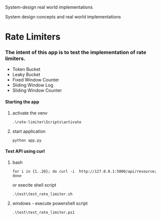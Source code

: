 System-design real world implementations

System design concepts and real world implementations

# Rate Limiters

### The intent of this app is to test the implementation of rate limiters.
- Token Bucket
- Leaky Bucket
- Fixed Window Counter
- Sliding Window Log
- Sliding Window Counter

#### Starting the app
1. activate the venv
   ```
   .\rate-limiter\Scripts\activate
   ```
2. start application
   ```
   python app.py
   ````

#### Test API using curl
1. bash
    ```
    for i in {1..20}; do curl -i  http://127.0.0.1:5000/api/resource; done
    ```
    or execite shell script
    ```
    .\test\test_rate_limiter.sh
    ```
    
2. windows - execute powershell script
    ```
    .\test\test_rate_limiter.ps1
